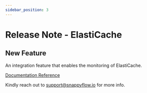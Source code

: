 ```yaml
---
sidebar_position: 3 
---
```

# Release Note - ElastiCache
## New Feature

An integration feature that enables the monitoring of ElastiCache.

[Documentation Reference](/docs/selfhosted-turbo/Integrations/elb/elasticache)

Kindly reach out to [support@snappyflow.io](mailto:support@snappyflow.io) for more info.

